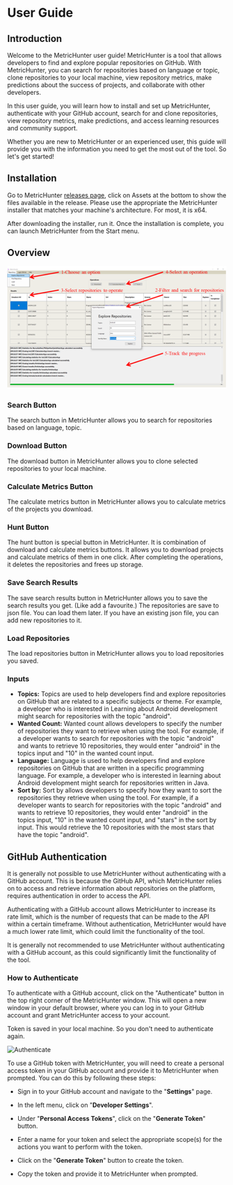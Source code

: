 # User Guide

## Introduction

Welcome to the MetricHunter user guide! MetricHunter is a tool that allows developers to find and explore popular
repositories on GitHub. With MetricHunter, you can search for repositories based on language or topic, clone
repositories to your local machine, view repository metrics, make predictions about the success of projects, and
collaborate with other developers.

In this user guide, you will learn how to install and set up MetricHunter, authenticate with your GitHub account, search
for and clone repositories, view repository metrics, make predictions, and access learning resources and community
support.

Whether you are new to MetricHunter or an experienced user, this guide will provide you with the information you need to
get the most out of the tool. So let's get started!

## Installation

Go to MetricHunter [releases page](https://github.com/salihozkara/MetricHunter/releases), click on Assets at the bottom
to show the files available in the release. Please use the appropriate the MetricHunter installer that matches your
machine's architecture. For most, it is x64.

After downloading the installer, run it. Once the installation is complete, you can launch MetricHunter from the Start
menu.

## Overview

![MetricHunter Overview](images/overview.png)

### Search Button

The search button in MetricHunter allows you to search for repositories based on language, topic.

### Download Button

The download button in MetricHunter allows you to clone selected repositories to your local machine.

### Calculate Metrics Button

The calculate metrics button in MetricHunter allows you to calculate metrics of the projects you download.

### Hunt Button

The hunt button is special button in MetricHunter. It is combination of download and calculate metrics buttons. It
allows you to download projects and calculate metrics of them in one click. After completing the operations, it deletes
the repositories and frees up storage.

### Save Search Results

The save search results button in MetricHunter allows you to save the search results you get. (Like add a favourite.)
The repositories are save to json file. You can load them later. If you have an existing json file, you can add new
repositories to it.

### Load Repositories

The load repositories button in MetricHunter allows you to load repositories you saved.

### Inputs

* **Topics:** Topics are used to help developers find and explore repositories on GitHub that are related to a specific
  subjects or theme. For example, a developer who is interested in Learning about Android development might search for
  repositories with the topic "android".
* **Wanted Count:** Wanted count allows developers to specify the number of repositories they want to retrieve when
  using the tool. For example, if a developer wants to search for repositories with the topic "android" and wants to
  retrieve 10 repositories, they would enter "android" in the topics input and "10" in the wanted count input.
* **Language:** Language is used to help developers find and explore repositories on GitHub that are written in a
  specific programming language. For example, a developer who is interested in learning about Android development might
  search for repositories written in Java.
* **Sort by:** Sort by allows developers to specify how they want to sort the repositories they retrieve when using the
  tool. For example, if a developer wants to search for repositories with the topic "android" and wants to retrieve 10
  repositories, they would enter "android" in the topics input, "10" in the wanted count input, and "stars" in the sort
  by input. This would retrieve the 10 repositories with the most stars that have the topic "android".

## GitHub Authentication

It is generally not possible to use MetricHunter without authenticating with a GitHub account. This is because the
GitHub API, which MetricHunter relies on to access and retrieve information about repositories on the platform, requires
authentication in order to access the API.

Authenticating with a GitHub account allows MetricHunter to increase its rate limit, which is the number of requests
that can be made to the API within a certain timeframe. Without authentication, MetricHunter would have a much lower
rate limit, which could limit the functionality of the tool.

It is generally not recommended to use MetricHunter without authenticating with a GitHub account, as this could
significantly limit the functionality of the tool.

### How to Authenticate

To authenticate with a GitHub account, click on the "Authenticate" button in the top right corner of the MetricHunter
window. This will open a new window in your default browser, where you can log in to your GitHub account and grant
MetricHunter access to your account.

Token is saved in your local machine. So you don't need to authenticate again.

![Authenticate](images/authenticate.png)

To use a GitHub token with MetricHunter, you will need to create a personal access token in your GitHub account and
provide it to MetricHunter when prompted. You can do this by following these steps:

* Sign in to your GitHub account and navigate to the "**Settings**" page.

* In the left menu, click on "**Developer Settings**".

* Under "**Personal Access Tokens**", click on the "**Generate Token**" button.

* Enter a name for your token and select the appropriate scope(s) for the actions you want to perform with the token.

* Click on the "**Generate Token**" button to create the token.

* Copy the token and provide it to MetricHunter when prompted.